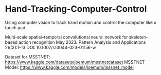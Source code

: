 # Hand-Tracking-Computer-Control
Using computer vision to track hand motion and control the computer like a touch pad

Multi-scale spatial–temporal convolutional neural network for skeleton-based action recognition 
May 2023. Pattern Analysis and Applications 26(3):1-13
DOI: 10.1007/s10044-023-01156-w

Dataset for MSSTNET: https://www.kaggle.com/datasets/joemum/msstnetdataset
MSSTNET Model: https://www.kaggle.com/models/joemum/mssnet_model
